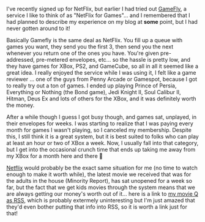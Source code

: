 I've recently signed up for NetFlix, but earlier I had tried out <a title="GameFly.com" href="http://www.anrdoezrs.net/click-1559417-10195038">GameFly</a>, a service I like to think of as "NetFlix for Games"... and I remembered that I had planned to describe my experience on my blog at **some** point, but I had never gotten around to it!

Basically Gamefly is the same deal as NetFlix. You fill up a queue with games you want, they send you the first 3, then send you the next whenever you return one of the ones you have. You're given pre-addressed, pre-metered envelopes, etc... so the hassle is pretty low, and they have games for XBox, PS2, and GameCube, so all in all it seemed like a great idea. I really enjoyed the service while I was using it, I felt like a game reviewer ... one of the guys from Penny Arcade or Gamespot, because I got to really try out a ton of games. I ended up playing Prince of Persia, Everything or Nothing (the Bond game), Jedi Knight II, Soul Calibur II, Hitman, Deus Ex and lots of others for the XBox, and it was definitely worth the money.

After a while though I guess I got busy though, and games sat, unplayed, in their envelopes for weeks. I was starting to realize that I was paying every month for games I wasn't playing, so I canceled my membership. Despite this, I still think it is a great system, but it is best suited to folks who can play at least an hour or two of XBox a week. Now, I usually fall into that category, but I get into the occasional crunch time that ends up taking me away from my XBox for a month here and there 🙂

[Netflix](http://www.netflix.com) would probably be the exact same situation for me (no time to watch enough to make it worth while), the latest movie we received that was for the adults in the house (Minority Report), has sat unopened for a week so far, but the fact that we get kids movies through the system means that we are always getting our money's worth out of it... here is a link to [my movie Q as RSS](http://rss.netflix.com/QueueRSS?id=P1919270839112012058970361825810643), which is probably extermely uninteresting but I'm just amazed that they'd even bother putting that info into RSS, so it is worth a link just for that!
